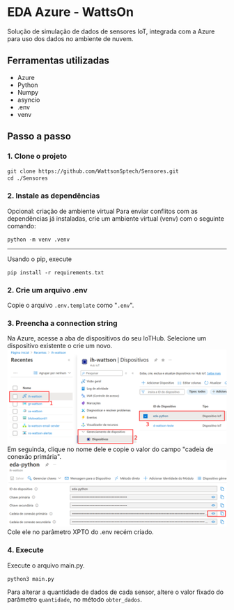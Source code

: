 # EDA Azure - WattsOn
Solução de simulação de dados de sensores IoT, integrada com a Azure para uso dos dados no ambiente de nuvem.

## Ferramentas utilizadas
- Azure
- Python
- Numpy
- asyncio
- .env
- venv

## Passo a passo
### 1. Clone o projeto
```
git clone https://github.com/WattsonSptech/Sensores.git
cd ./Sensores
```
### 2. Instale as dependências
Opcional: criação de ambiente virtual
Para enviar conflitos com as dependências já instaladas, crie um ambiente virtual (venv) com o seguinte comando:
```
python -m venv .venv
```
---
Usando o pip, execute 
```
pip install -r requirements.txt
```
### 2. Crie um arquivo .env
Copie o arquivo ``.env.template`` como "``.env``".
### 3. Preencha a connection string
Na Azure, acesse a aba de dispositivos do seu IoTHub. Selecione um dispositivo existente o crie um novo.
![img](./docs/1.png)
Em seguinda, clique no nome dele e copie o valor do campo "cadeia de conexão primária".
![img](./docs/2.png)
Cole ele no parâmetro XPTO do .env recém criado.
### 4. Execute
Execute o arquivo main.py. 
```
python3 main.py
```
Para alterar a quantidade de dados de cada sensor, altere o valor fixado do parâmetro ``quantidade``, no método ``obter_dados``.
